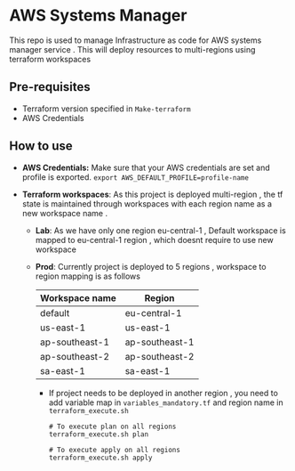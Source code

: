 # AWS Systems Manager

This repo is used to manage Infrastructure as code for AWS systems manager service . This will deploy resources to multi-regions using terraform workspaces

## Pre-requisites
* Terraform version specified in `Make-terraform`
* AWS Credentials 

## How to use 

* **AWS Credentials:** Make sure that your AWS credentials are set and profile is exported.
`export AWS_DEFAULT_PROFILE=profile-name`

* **Terraform workspaces**:
As this project is deployed multi-region , the tf state is maintained through workspaces with each region name as a new workspace name .
    * **Lab**: As we have only one region eu-central-1 , Default workspace is mapped to eu-central-1 region , which doesnt require to use new workspace
    * **Prod**: Currently project is deployed to 5 regions , workspace to region mapping is as follows

        | Workspace name | Region |
        |------|-------------|
        | default | eu-central-1 | 
        | us-east-1    | us-east-1 |  
        | ap-southeast-1 | ap-southeast-1 | 
        | ap-southeast-2 | ap-southeast-2 |
        | sa-east-1 | sa-east-1 |
  
        * If project needs to be deployed in another region , you need to add variable map in `variables_mandatory.tf` and region name in `terraform_execute.sh`
            ```
            # To execute plan on all regions
            terraform_execute.sh plan 

            # To execute apply on all regions
            terraform_execute.sh apply 
            ```